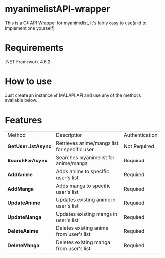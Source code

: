 # myanimelistAPI-wrapper
This is a C# API Wrapper for myanimelist, it's fairly easy to use(and to implement one yourself).

# Requirements
.NET Framework 4.6.2

# How to use
Just create an instance of MALAPI.API and use any of the methods available below.


# Features
<table>
	<tr>
		<td>Method</td>
		<td>Description</td>
		<td>Authentication</td>
	</tr>
	<tr>
		<td><b>GetUserListAsync</b></td>
		<td>Retrieves anime/manga list for specific user</td>
		<td>Not Required</td>
	</tr>
	<tr>
		<td><b>SearchForAsync</b></td>
		<td>Searches myanimelist for anime/manga</td>
		<td>Required</td>
	</tr>
	<tr>
		<td><b>AddAnime</b></td>
		<td>Adds anime to specific user's list</td>
		<td>Required</td>
	</tr>
	<tr>
		<td><b>AddManga</b></td>
		<td>Adds manga to specific user's list</td>
		<td>Required</td>
	</tr>
	<tr>
		<td><b>UpdateAnime</b></td>
		<td>Updates existing anime in user's list</td>
		<td>Required</td>
	</tr>
	<tr>
		<td><b>UpdateManga</b></td>
		<td>Updates existing manga in user's list</td>
		<td>Required</td>
	</tr>
		<tr>
		<td><b>DeleteAnime</b></td>
		<td>Deletes existing anime from user's list</td>
		<td>Required</td>
	</tr>
	<tr>
		<td><b>DeleteManga</b></td>
		<td>Deletes existing manga from user's list</td>
		<td>Required</td>
	</tr>
</table>
